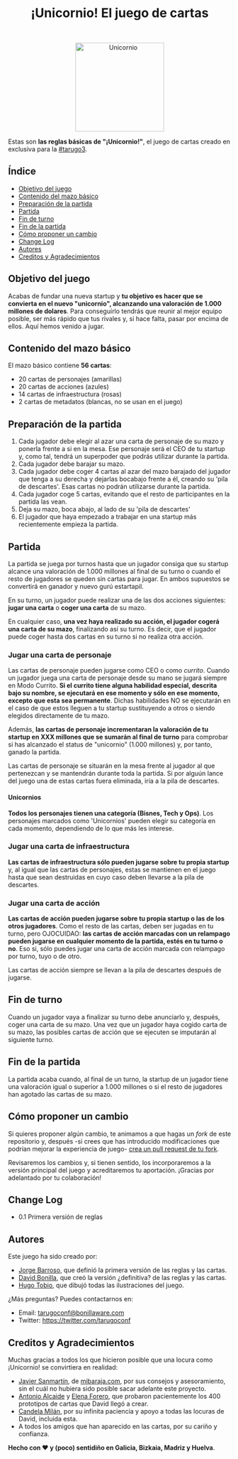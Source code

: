 <h1 align="center">¡Unicornio! El juego de cartas</h1> <br>
<p align="center">
    <img alt="Unicornio" title="Manfred" src="https://github.com/tarugoconf/unicornio_reglas/blob/master/header.png?raw=true" width="200">
</p>

Estas son **las reglas básicas de "¡Unicornio!"**, el juego de cartas creado en exclusiva para la [#tarugo3](https://www.tarugoconf.com/).

## Índice

- [Objetivo del juego](#objetivo-del-juego)
- [Contenido del mazo básico](#contenido-del-mazo-básico)
- [Preparación de la partida](#preparación-de-la-partida)
- [Partida](#partida)
- [Fin de turno](#fin-de-turno)
- [Fin de la partida](#fin-de-la-partida)
- [Cómo proponer un cambio](#cómo-proponer-un-cambio)
- [Change Log](#change-log)
- [Autores](#autores)
- [Creditos y Agradecimientos](#creditos-y-agradecimientos)

## Objetivo del juego

Acabas de fundar una nueva startup y **tu objetivo es hacer que se convierta en el nuevo "unicornio", alcanzando una valoración de 1.000 millones de dolares**. Para conseguirlo tendrás que reunir al mejor equipo posible, ser más rápido que tus rivales y, si hace falta, pasar por encima de ellos. Aquí hemos venido a jugar.

## Contenido del mazo básico

El mazo básico contiene **56 cartas**:

* 20 cartas de personajes (amarillas)
* 20 cartas de acciones (azules)
* 14 cartas de infraestructura (rosas)
* 2 cartas de metadatos (blancas, no se usan en el juego)

## Preparación de la partida

1. Cada jugador debe elegir al azar una carta de personaje de su mazo y ponerla frente a si en la mesa. Ese personaje será el CEO de tu startup y, como tal, tendrá un superpoder que podrás utilizar durante la partida.
1. Cada jugador debe barajar su mazo.
1. Cada jugador debe coger 4 cartas al azar del mazo barajado del jugador que tenga a su derecha y dejarlas bocabajo frente a él, creando su 'pila de descartes'. Esas cartas no podrán utilizarse durante la partida.
1. Cada jugador coge 5 cartas, evitando que el resto de participantes en la partida las vean.
1. Deja su mazo, boca abajo, al lado de su 'pila de descartes'
1. El jugador que haya empezado a trabajar en una startup más recientemente empieza la partida.

## Partida

La partida se juega por turnos hasta que un jugador consiga que su startup alcance una valoración de 1.000 millones al final de su turno o cuando el resto de jugadores se queden sin cartas para jugar. En ambos supuestos se convertirá en ganador y nuevo gurú estartapil.

En su turno, un jugador puede realizar una de las dos acciones siguientes: **jugar una carta** o **coger una carta** de su mazo.

En cualquier caso, **una vez haya realizado su acción, el jugador cogerá una carta de su mazo**, finalizando así su turno. Es decir, que el jugador puede coger hasta dos cartas en su turno si no realiza otra acción.

### Jugar una carta de personaje

Las cartas de personaje pueden jugarse como CEO o como *currito*. Cuando un jugador juega una carta de personaje desde su mano se jugará siempre en Modo Currito. **Si el currito tiene alguna habilidad especial, descrita bajo su nombre, se ejecutará en ese momento y sólo en ese momento, excepto que esta sea permanente**. Dichas habilidades NO se ejecutarán en el caso de que estos lleguen a tu startup sustituyendo a otros o siendo elegidos directamente de tu mazo.

Además, **las cartas de personaje incrementaran la valoración de tu startup en XXX millones que se sumarán al final de turno** para comprobar si has alcanzado el status de "unicornio" (1.000 millones) y, por tanto, ganado la partida. 

Las cartas de personaje se situarán en la mesa frente al jugador al que pertenezcan y se mantendrán durante toda la partida. Si por alguún lance del juego una de estas cartas fuera eliminada, iría a la pila de descartes.

#### Unicornios

**Todos los personajes tienen una categoría (Bisnes, Tech y Ops)**. Los personajes marcados como 'Unicornios' pueden elegir su categoría en cada momento, dependiendo de lo que más les interese.


### Jugar una carta de infraestructura

**Las cartas de infraestructura sólo pueden jugarse sobre tu propia startup** y, al igual que las cartas de personajes, estas se mantienen en el juego hasta que sean destruidas en cuyo caso deben llevarse a la pila de descartes.

### Jugar una carta de acción

**Las cartas de acción pueden jugarse sobre tu propia startup o las de los otros jugadores**. Como el resto de las cartas, deben ser jugadas en tu turno, pero OJOCUIDAO: **las cartas de acción marcadas con un relampago pueden jugarse en cualquier momento de la partida, estés en tu turno o no**. Eso si, sólo puedes jugar una carta de acción marcada con relampago por turno, tuyo o de otro.

Las cartas de acción siempre se llevan a la pila de descartes después de jugarse.

## Fin de turno

Cuando un jugador vaya a finalizar su turno debe anunciarlo y, después, coger una carta de su mazo. Una vez que un jugador haya cogido carta de su mazo, las posibles cartas de acción que se ejecuten se imputarán al siguiente turno.

## Fin de la partida

La partida acaba cuando, al final de un turno, la startup de un jugador tiene una valoración igual o superior a 1.000 millones o si el resto de jugadores han agotado las cartas de su mazo.


## Cómo proponer un cambio

Si quieres proponer algún cambio, te animamos a que hagas un *fork* de este repositorio y, después -si crees que has introducido modificaciones que podrían mejorar la experiencia de juego- [crea un pull request de tu fork](https://help.github.com/articles/creating-a-pull-request-from-a-fork/).

Revisaremos los cambios y, si tienen sentido, los incorporaremos a la versión principal del juego y acreditaremos tu aportación. ¡Gracias por adelantado por tu colaboración!

## Change Log

* 0.1 Primera versión de reglas


## Autores

Este juego ha sido creado por:

* [Jorge Barroso](https://twitter.com/flipper83), que definió la primera versión de las reglas y las cartas.
* [David Bonilla](https://twitter.com/david_bonilla), que creó la versión ¿definitiva? de las reglas y las cartas.
* [Hugo Tobio](https://twitter.com/HugoTobio), que dibujó todas las ilustraciones del juego.


¿Más preguntas? Puedes contactarnos en:

* Email: tarugoconf@bonillaware.com
* Twitter: https://twitter.com/tarugoconf


## Creditos y Agradecimientos

Muchas gracias a todos los que hicieron posible que una locura como ¡Unicornio! se convirtiera en realidad:

* [Javier Sanmartín](https://twitter.com/javisam), de [mibaraja.com](http://www.mibaraja.com/), por sus consejos y asesoramiento, sin el cuál no hubiera sido posible sacar adelante este proyecto.
* [Antonio Alcaide](https://twitter.com/a_alcaide) y [Elena Forero](https://twitter.com/ElenaF_86), que probaron pacientemente los 400 prototipos de cartas que David llegó a crear.
* [Candela Milán](https://twitter.com/candelamd), por su infinita paciencia y apoyo a todas las locuras de David, incluida esta.
* A todos los amigos que han aparecido en las cartas, por su cariño y confianza.


**Hecho con ❤️ y (poco) sentidiño en Galicia, Bizkaia, Madriz y Huelva**.
